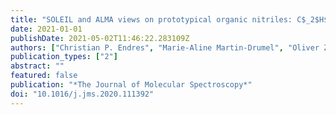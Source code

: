 ```yaml
---
title: "SOLEIL and ALMA views on prototypical organic nitriles: C$_2$H$_5$CN"
date: 2021-01-01
publishDate: 2021-05-02T11:46:22.283109Z
authors: ["Christian P. Endres", "Marie-Aline Martin-Drumel", "Oliver Zingsheim", "Luis Bonah", "Olivier Pirali", "Tianwei Zhang", "Álvaro S\'anchez-Monge", "Thomas Möller", "Nadine Wehres", "Peter Schilke", "Michael C. McCarthy", "Stephan Schlemmer", "Paola Caselli", "Sven Thorwirth"]
publication_types: ["2"]
abstract: ""
featured: false
publication: "*The Journal of Molecular Spectroscopy*"
doi: "10.1016/j.jms.2020.111392"
---
```


